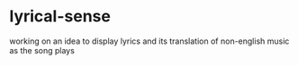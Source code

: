 # lyrical-sense
working on an idea to display lyrics and its translation of non-english music as the song plays
